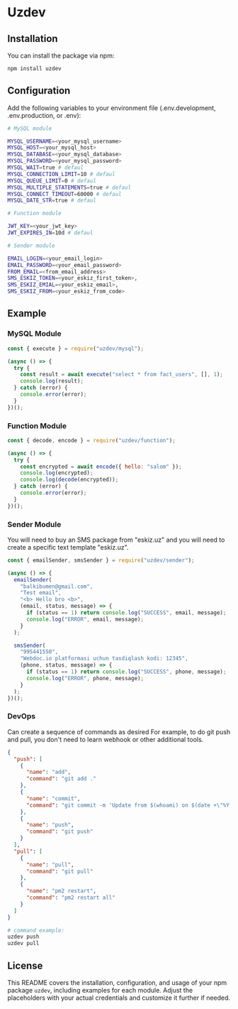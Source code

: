 # Uzdev

## Installation

You can install the package via npm:

```bash
npm install uzdev
```

## Configuration

Add the following variables to your environment file (.env.development, .env.production, or .env):

```bash
# MySQL module

MYSQL_USERNAME=<your_mysql_username>
MYSQL_HOST=<your_mysql_host>
MYSQL_DATABASE=<your_mysql_database>
MYSQL_PASSWORD=<your_mysql_password>
MYSQL_WAIT=true # defaul
MYSQL_CONNECTION_LIMIT=10 # defaul
MYSQL_QUEUE_LIMIT=0 # defaul
MYSQL_MULTIPLE_STATEMENTS=true # defaul
MYSQL_CONNECT_TIMEOUT=60000 # defaul
MYSQL_DATE_STR=true # defaul

# Function module

JWT_KEY=<your_jwt_key>
JWT_EXPIRES_IN=10d # defaul

# Sender module

EMAIL_LOGIN=<your_email_login>
EMAIL_PASSWORD=<your_email_password>
FROM_EMAIL=<from_email_address>
SMS_ESKIZ_TOKEN=<your_eskiz_first_token>,
SMS_ESKIZ_EMIAL=<your_eskiz_email>,
SMS_ESKIZ_FROM=<your_eskiz_from_code>
```

## Example

### MySQL Module

```javascript
const { execute } = require("uzdev/mysql");

(async () => {
  try {
    const result = await execute("select * from fact_users", [], 1);
    console.log(result);
  } catch (error) {
    console.error(error);
  }
})();
```

### Function Module

```javascript
const { decode, encode } = require("uzdev/function");

(async () => {
  try {
    const encrypted = await encode({ hello: "salom" });
    console.log(encrypted);
    console.log(decode(encrypted));
  } catch (error) {
    console.error(error);
  }
})();
```

### Sender Module

You will need to buy an SMS package from "eskiz.uz" and you will need to create a specific text template "eskiz.uz".

```javascript
const { emailSender, smsSender } = require("uzdev/sender");

(async () => {
  emailSender(
    "balkibumen@gmail.com",
    "Test email",
    "<b> Hello bro <b>",
    (email, status, message) => {
      if (status == 1) return console.log("SUCCESS", email, message);
      console.log("ERROR", email, message);
    }
  );

  smsSender(
    "995441550",
    "Webdoc.io platformasi uchun tasdiqlash kodi: 12345",
    (phone, status, message) => {
      if (status == 1) return console.log("SUCCESS", phone, message);
      console.log("ERROR", phone, message);
    }
  );
})();
```

### DevOps

Can create a sequence of commands as desired
For example, to do git push and pull, you don't need to learn webhook or other additional tools.

```json
{
  "push": [
    {
      "name": "add",
      "command": "git add ."
    },
    {
      "name": "commit",
      "command": "git commit -m 'Update from $(whoami) on $(date +\"%Y-%m-%d %T\")'"
    },
    {
      "name": "push",
      "command": "git push"
    }
  ],
  "pull": [
    {
      "name": "pull",
      "command": "git pull"
    },
    {
      "name": "pm2 restart",
      "command": "pm2 restart all"
    }
  ]
}
```

```bash
# command example:
uzdev push
uzdev pull
```

## License

This README covers the installation, configuration, and usage of your npm package `uzdev`, including examples for each module. Adjust the placeholders with your actual credentials and customize it further if needed.

